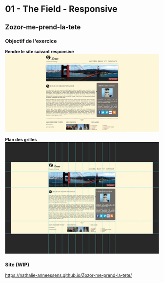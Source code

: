 # 01 - The Field - Responsive
## Zozor-me-prend-la-tete

### Objectif de l'exercice
**Rendre le site suivant responsive**  
![Site de Zozor sur pc](references/site-actuel.jpg)

**Plan des grilles**  
![Plan des grilles](references/grille-a-deployer.jpg)  
### Site (WIP)
https://nathalie-anneessens.github.io/Zozor-me-prend-la-tete/
